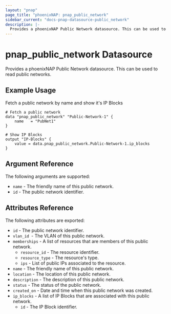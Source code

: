 ```yaml
---
layout: "pnap"
page_title: "phoenixNAP: pnap_public_network"
sidebar_current: "docs-pnap-datasource-public_network"
description: |-
  Provides a phoenixNAP Public Network datasource. This can be used to read public networks.
---
```


# pnap_public_network Datasource

Provides a phoenixNAP Public Network datasource. This can be used to read public networks.



## Example Usage

Fetch a public network by name and show it's IP Blocks 

```hcl
# Fetch a public network
data "pnap_public_network" "Public-Network-1" {
    name   = "PubNet1"
}

# Show IP Blocks
output "IP-Blocks" {
    value = data.pnap_public_network.Public-Network-1.ip_blocks
}
```

## Argument Reference

The following arguments are supported:

* `name` - The friendly name of this public network.
* `id` - The public network identifier.

## Attributes Reference

The following attributes are exported:

* `id` - The public network identifier.
* `vlan_id `- The VLAN of this public network.
* `memberships` - A list of resources that are members of this public network.
    * `resource_id` - The resource identifier.
    * `resource_type` - The resource's type.
    * `ips` - List of public IPs associated to the resource.
* `name` - The friendly name of this public network.
* `location` - The location of this public network.
* `description` - The description of this public network.
* `status` - The status of the public network.
* `created_on` - Date and time when this public network was created.
* `ip_blocks` - A list of IP Blocks that are associated with this public network.
    * `id` - The IP Block identifier.